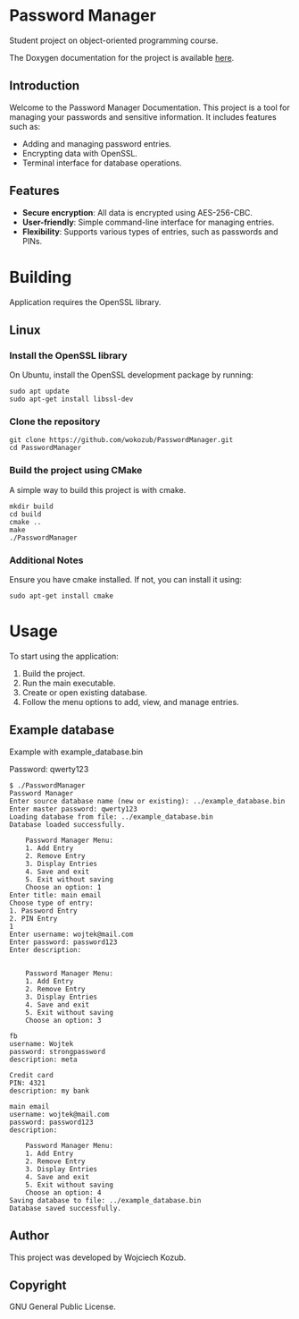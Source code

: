 # Password Manager

Student project on object-oriented programming course.

The Doxygen documentation for the project is available
[here](https://wokozub.github.io/PasswordManager/).

## Introduction

Welcome to the Password Manager Documentation. This project is a tool for managing your passwords and sensitive information. It includes features such as:
- Adding and managing password entries.
- Encrypting data with OpenSSL.
- Terminal interface for database operations.

## Features
- **Secure encryption**: All data is encrypted using AES-256-CBC.
- **User-friendly**: Simple command-line interface for managing entries.
- **Flexibility**: Supports various types of entries, such as passwords and PINs.

# Building

Application requires the OpenSSL library.

## Linux

### Install the OpenSSL library
On Ubuntu, install the OpenSSL development package by running:

    sudo apt update
    sudo apt-get install libssl-dev

### Clone the repository

    git clone https://github.com/wokozub/PasswordManager.git
    cd PasswordManager

### Build the project using CMake

A simple way to build this project is with cmake.

    mkdir build
    cd build
    cmake ..
    make
    ./PasswordManager

### Additional Notes

Ensure you have cmake installed. If not, you can install it using:

    sudo apt-get install cmake

# Usage
To start using the application:
1. Build the project.
2. Run the main executable.
3. Create or open existing database.
4. Follow the menu options to add, view, and manage entries.

## Example database
Example with example_database.bin

Password: qwerty123

    $ ./PasswordManager 
    Password Manager
    Enter source database name (new or existing): ../example_database.bin
    Enter master password: qwerty123
    Loading database from file: ../example_database.bin
    Database loaded successfully.

        Password Manager Menu:
        1. Add Entry
        2. Remove Entry
        3. Display Entries
        4. Save and exit
        5. Exit without saving
        Choose an option: 1
    Enter title: main email       
    Choose type of entry:
    1. Password Entry
    2. PIN Entry
    1
    Enter username: wojtek@mail.com
    Enter password: password123
    Enter description: 


        Password Manager Menu:
        1. Add Entry
        2. Remove Entry
        3. Display Entries
        4. Save and exit
        5. Exit without saving
        Choose an option: 3

    fb
    username: Wojtek
    password: strongpassword
    description: meta

    Credit card
    PIN: 4321
    description: my bank

    main email
    username: wojtek@mail.com
    password: password123
    description: 

        Password Manager Menu:
        1. Add Entry
        2. Remove Entry
        3. Display Entries
        4. Save and exit
        5. Exit without saving
        Choose an option: 4
    Saving database to file: ../example_database.bin
    Database saved successfully.

## Author
This project was developed by Wojciech Kozub.

## Copyright
GNU General Public License.